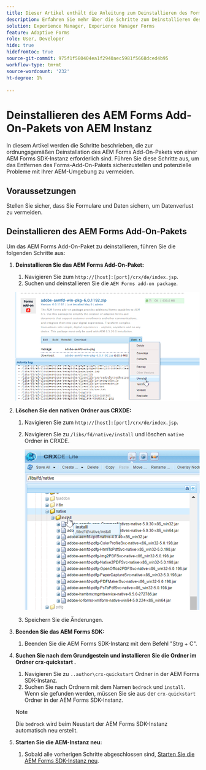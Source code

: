 ```yaml
---
title: Dieser Artikel enthält die Anleitung zum Deinstallieren des Forms-Add-On-Pakets mit CRX Package Manager.
description: Erfahren Sie mehr über die Schritte zum Deinstallieren des Forms-Add-On-Pakets mit CRX Package Manager.
solution: Experience Manager, Experience Manager Forms
feature: Adaptive Forms
role: User, Developer
hide: true
hidefromtoc: true
source-git-commit: 975f1f580404ea1f2940aec5981f5668dced4b95
workflow-type: tm+mt
source-wordcount: '232'
ht-degree: 1%

---
```



# Deinstallieren des AEM Forms Add-On-Pakets von AEM Instanz

In diesem Artikel werden die Schritte beschrieben, die zur ordnungsgemäßen Deinstallation des AEM Forms Add-On-Pakets von einer AEM Forms SDK-Instanz erforderlich sind. Führen Sie diese Schritte aus, um das Entfernen des Forms-Add-On-Pakets sicherzustellen und potenzielle Probleme mit Ihrer AEM-Umgebung zu vermeiden.

## Voraussetzungen

Stellen Sie sicher, dass Sie Formulare und Daten sichern, um Datenverlust zu vermeiden.

## Deinstallieren des AEM Forms Add-On-Pakets

Um das AEM Forms Add-On-Paket zu deinstallieren, führen Sie die folgenden Schritte aus:

1. **Deinstallieren Sie das AEM Forms Add-On-Paket:**
   1. Navigieren Sie zum `http://[host]:[port]/crx/de/index.jsp`.
   1. Suchen und deinstallieren Sie die `AEM Forms add-on package`.

   ![Paket deinstallieren](/help/forms/using/assets/uninstall-aem-forms-package.png)

1. **Löschen Sie den nativen Ordner aus CRXDE:**
   1. Navigieren Sie zum `http://[host]:[port]/crx/de/index.jsp`.
   1. Navigieren Sie zu `/libs/fd/native/install` und löschen `native` Ordner in CRXDE.

      ![Löschen Sie den nativen Knoten aus CRX/de.](/help/forms/using/assets/native-install-folder-crxde.png)
   1. Speichern Sie die Änderungen.

1. **Beenden Sie das AEM Forms SDK:**
   1. Beenden Sie die AEM Forms SDK-Instanz mit dem Befehl &quot;Strg + C&quot;.

1. **Suchen Sie nach dem Grundgestein und installieren Sie die Ordner im Ordner crx-quickstart .**
   1. Navigieren Sie zu `..author\crx-quickstart` Ordner in der AEM Forms SDK-Instanz.
   1. Suchen Sie nach Ordnern mit dem Namen `bedrock` und `install`.
Wenn sie gefunden werden, müssen Sie sie aus der `crx-quickstart` Ordner in der AEM Forms SDK-Instanz.

   >[!NOTE]
   >
   > Die `bedrock` wird beim Neustart der AEM Forms SDK-Instanz automatisch neu erstellt.

1. **Starten Sie die AEM-Instanz neu:**
   1. Sobald alle vorherigen Schritte abgeschlossen sind, [Starten Sie die AEM Forms SDK-Instanz neu](/help/forms/using/restart-aem-sdk.md).




